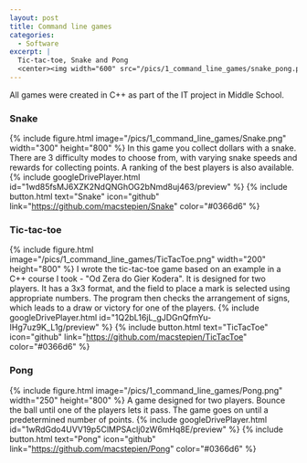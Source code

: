 ```yaml
---
layout: post
title: Command line games
categories:
  - Software
excerpt: |
  Tic-tac-toe, Snake and Pong
  <center><img width="600" src="/pics/1_command_line_games/snake_pong.png"></center>
---
```


All games were created in C++ as part of the IT project in Middle School.

### Snake

{% include figure.html image="/pics/1_command_line_games/Snake.png" width="300" height="800" %}
In this game you collect dollars with a snake. There are 3 difficulty modes to choose from, with varying snake speeds and rewards for collecting points. A ranking of the best players is also available.
{% include googleDrivePlayer.html id="1wd85fsMJ6XZK2NdQNGhOG2bNmd8uj463/preview" %}
{% include button.html text="Snake" icon="github" link="https://github.com/macstepien/Snake" color="#0366d6" %}

### Tic-tac-toe

{% include figure.html image="/pics/1_command_line_games/TicTacToe.png" width="200" height="800" %}
I wrote the tic-tac-toe game based on an example in a C++ course I took - "Od Zera do Gier Kodera". It is designed for two players. It has a 3x3 format, and the field to place a mark is selected using appropriate numbers. The program then checks the arrangement of signs, which leads to a draw or victory for one of the players.
{% include googleDrivePlayer.html id="1Q2bL16jL_gJDGnQfmYu-IHg7uz9K_L1g/preview" %}
{% include button.html text="TicTacToe" icon="github" link="https://github.com/macstepien/TicTacToe" color="#0366d6" %}

### Pong

{% include figure.html image="/pics/1_command_line_games/Pong.png" width="250" height="800" %}
A game designed for two players. Bounce the ball until one of the players lets it pass. The game goes on until a predetermined number of points.
{% include googleDrivePlayer.html id="1wRdGdo4UVV19p5ClMPSAclj0zW6mHq8E/preview" %}
{% include button.html text="Pong" icon="github" link="https://github.com/macstepien/Pong" color="#0366d6" %}
